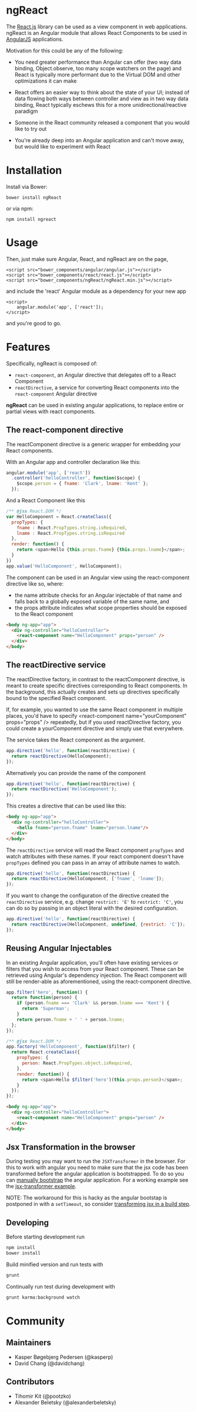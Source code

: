 # ngReact

The [React.js](http://facebook.github.io/react/) library can be used as a view component in web applications. ngReact is an Angular module that allows React Components to be used in [AngularJS](https://angularjs.org/) applications.

Motivation for this could be any of the following:

- You need greater performance than Angular can offer (two way data binding, Object.observe, too many scope watchers on the page) and React is typically more performant due to the Virtual DOM and other optimizations it can make

- React offers an easier way to think about the state of your UI; instead of data flowing both ways between controller and view as in two way data binding, React typically eschews this for a more unidirectional/reactive paradigm

- Someone in the React community released a component that you would like to try out

- You're already deep into an Angular application and can't move away, but would like to experiment with React

# Installation

Install via Bower:

```
bower install ngReact
```

or via npm:

```
npm install ngreact
```

# Usage

Then, just make sure Angular, React, and ngReact are on the page,
```
<script src="bower_components/angular/angular.js"></script>
<script src="bower_components/react/react.js"></script>
<script src="bower_components/ngReact/ngReact.min.js"></script>
```

and include the 'react' Angular module as a dependency for your new app

```
<script>
    angular.module('app', ['react']);
</script>
```

and you're good to go.

# Features

Specifically, ngReact is composed of:

- `react-component`, an Angular directive that delegates off to a React Component
- `reactDirective`, a service for converting React components into the `react-component` Angular directive

**ngReact** can be used in existing angular applications, to replace entire or partial views with react components.

## The react-component directive

The reactComponent directive is a generic wrapper for embedding your React components.

With an Angular app and controller declaration like this:

```javascript
angular.module('app', ['react'])
  .controller('helloController', function($scope) {
    $scope.person = { fname: 'Clark', lname: 'Kent' };
  });
```

And a React Component like this

```javascript
/** @jsx React.DOM */
var HelloComponent = React.createClass({
  propTypes: {
    fname : React.PropTypes.string.isRequired,
    lname : React.PropTypes.string.isRequired
  },
  render: function() {
    return <span>Hello {this.props.fname} {this.props.lname}</span>;
  }
})
app.value('HelloComponent', HelloComponent);
```

The component can be used in an Angular view using the react-component directive like so, where:

- the name attribute checks for an Angular injectable of that name and falls back to a globally exposed variable of the same name, and
- the props attribute indicates what scope properties should be exposed to the React component

```html
<body ng-app="app">
  <div ng-controller="helloController">
    <react-component name="HelloComponent" props="person" />
  </div>
</body>
```

## The reactDirective service

The reactDirective factory, in contrast to the reactComponent directive, is meant to create specific directives corresponding to React components. In the background, this actually creates and sets up directives specifically bound to the specified React component.

If, for example, you wanted to use the same React component in multiple places, you'd have to specify &lt;react-component name="yourComponent" props="props" /&gt; repeatedly, but if you used reactDirective factory, you could create a yourComponent directive and simply use that everywhere.

The service takes the React component as the argument.

```javascript
app.directive('hello', function(reactDirective) {
  return reactDirective(HelloComponent);
});
```

Alternatively you can provide the name of the component

```javascript
app.directive('hello', function(reactDirective) {
  return reactDirective('HelloComponent');
});
```

This creates a directive that can be used like this:

```html
<body ng-app="app">
  <div ng-controller="helloController">
    <hello fname="person.fname" lname="person.lname"/>
  </div>
</body>
```

The `reactDirective` service will read the React component `propTypes` and watch attributes with these names. If your react component doesn't have `propTypes` defined you can pass in an array of attribute names to watch.

```javascript
app.directive('hello', function(reactDirective) {
  return reactDirective(HelloComponent, ['fname', 'lname']);
});
```

If you want to change the configuration of the directive created the `reactDirective` service, e.g. change `restrict: 'E'` to `restrict: 'C'`, you can do so by passing in an object literal with the desired configuration.

```javascript
app.directive('hello', function(reactDirective) {
  return reactDirective(HelloComponent, undefined, {restrict: 'C'});
});
```

## Reusing Angular Injectables

In an existing Angular application, you'll often have existing services or filters that you wish to access from your React component. These can be retrieved using Angular's dependency injection. The React component will still be render-able as aforementioned, using the react-component directive.

```javascript
app.filter('hero', function() {
  return function(person) {
    if (person.fname === 'Clark' && person.lname === 'Kent') {
      return 'Superman';
    }
    return person.fname + ' ' + person.lname;
  };
});

/** @jsx React.DOM */
app.factory('HelloComponent', function($filter) {
  return React.createClass({
    propTypes: {
      person: React.PropTypes.object.isRequired,
    },
    render: function() {
      return <span>Hello $filter('hero')(this.props.person)</span>;
    }
  });
});
```

```html
<body ng-app="app">
  <div ng-controller="helloController">
    <react-component name="HelloComponent" props="person" />
  </div>
</body>
```

## Jsx Transformation in the browser
During testing you may want to run the `JSXTransformer` in the browser. For this to work with angular you need to make sure that the jsx code has been transformed before the angular application is bootstrapped. To do so you can [manually bootstrap](https://docs.angularjs.org/guide/bootstrap#manual-initialization) the angular application. For a working example see the [jsx-transformer example](examples/jsx-tranformer).

NOTE: The workaround for this is hacky as the angular bootstap is postponed in with a `setTimeout`, so consider [transforming jsx in a build step](http://facebook.github.io/react/docs/getting-started.html#offline-transform).


## Developing
Before starting development run

```bash
npm install
bower install
```

Build minified version and run tests with

```bash
grunt
```

Continually run test during development with

```bash
grunt karma:background watch
```

# Community

## Maintainers

- Kasper Bøgebjerg Pedersen (@kasperp)
- David Chang (@davidchang)

## Contributors

- Tihomir Kit (@pootzko)
- Alexander Beletsky (@alexanderbeletsky)
